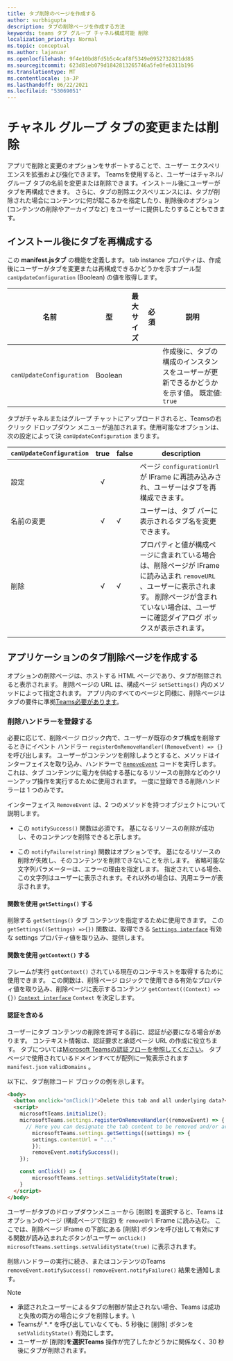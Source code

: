 ```yaml
---
title: タブ削除のページを作成する
author: surbhigupta
description: タブの削除ページを作成する方法
keywords: teams タブ グループ チャネル構成可能 削除
localization_priority: Normal
ms.topic: conceptual
ms.author: lajanuar
ms.openlocfilehash: 9f4e10bd8fd5b5c4caf8f5349e0952732821dd85
ms.sourcegitcommit: 623d81eb079d1842813265746a5fe0fe6311b196
ms.translationtype: MT
ms.contentlocale: ja-JP
ms.lasthandoff: 06/22/2021
ms.locfileid: "53069051"
---
```

# <a name="modify-or-remove-a-channel-group-tab"></a>チャネル グループ タブの変更または削除

アプリで削除と変更のオプションをサポートすることで、ユーザー エクスペリエンスを拡張および強化できます。 Teamsを使用すると、ユーザーはチャネル/グループ タブの名前を変更または削除できます。インストール後にユーザーがタブを再構成できます。 さらに、タブの削除エクスペリエンスには、タブが削除された場合にコンテンツに何が起こるかを指定したり、削除後のオプション (コンテンツの削除やアーカイブなど) をユーザーに提供したりすることもできます。

## <a name="enable-your-tab-to-be-reconfigured-after-installation"></a>インストール後にタブを再構成する

この **manifest.jsタブ** の機能を定義します。 tab instance プロパティは、作成後にユーザーがタブを変更または再構成できるかどうかを示すブール型 `canUpdateConfiguration` (Boolean) の値を取得します。

|名前| 型| 最大サイズ | 必須 | 説明|
|---|---|---|---|---|
|`canUpdateConfiguration`|Boolean|||作成後に、タブの構成のインスタンスをユーザーが更新できるかどうかを示す値。 既定値: `true`|

タブがチャネルまたはグループ チャットにアップロードされると、Teamsの右クリック ドロップダウン メニューが追加されます。使用可能なオプションは、次の設定によって決 `canUpdateConfiguration` まります。

| `canUpdateConfiguration`| true   | false | description |
| ----------------------- | :----: | ----- | ----------- |
|     設定            |   √    |       |ページ `configurationUrl` が IFrame に再読み込みされ、ユーザーはタブを再構成できます。  |
|     名前の変更              |   √    |   √   | ユーザーは、タブ バーに表示されるタブ名を変更できます。          |
|     削除              |   √    |   √   |  プロパティと値が構成ページに含まれている場合は、削除ページが IFrame に読み込まれ `removeURL` 、ユーザーに表示されます。   削除ページが含まれていない場合は、ユーザーに確認ダイアログ ボックスが表示されます。          |
|||||

## <a name="create-a-tab-removal-page-for-your-application"></a>アプリケーションのタブ削除ページを作成する

オプションの削除ページは、ホストする HTML ページであり、タブが削除されると表示されます。 削除ページの URL は、構成ページ `setSettings()` 内のメソッドによって指定されます。 アプリ内のすべてのページと同様に、削除ページはタブの要件に準拠[Teams必要があります](../../../tabs/how-to/tab-requirements.md)。

### <a name="register-a-remove-handler"></a>削除ハンドラーを登録する

必要に応じて、削除ページ ロジック内で、ユーザーが既存のタブ構成を削除するときにイベント ハンドラー `registerOnRemoveHandler((RemoveEvent) => {}` を呼び出します。 ユーザーがコンテンツを削除しようとすると、メソッドはインターフェイスを取り込み、ハンドラーで [`RemoveEvent`](/javascript/api/@microsoft/teams-js/microsoftteams.settings.removeevent?view=msteams-client-js-latest&preserve-view=true) コードを実行します。 これは、タブ コンテンツに電力を供給する基になるリソースの削除などのクリーンアップ操作を実行するために使用されます。 一度に登録できる削除ハンドラーは 1 つのみです。

インターフェイス `RemoveEvent` は、2 つのメソッドを持つオブジェクトについて説明します。

* この `notifySuccess()` 関数は必須です。 基になるリソースの削除が成功し、そのコンテンツを削除できると示します。

* この `notifyFailure(string)` 関数はオプションです。 基になるリソースの削除が失敗し、そのコンテンツを削除できないことを示します。 省略可能な文字列パラメーターは、エラーの理由を指定します。 指定されている場合、この文字列はユーザーに表示されます。それ以外の場合は、汎用エラーが表示されます。

#### <a name="use-the-getsettings-function"></a>関数を使用 `getSettings()` する

削除する `getSettings()` タブ コンテンツを指定するために使用できます。 この `getSettings((Settings) =>{})` 関数は、取得できる [`Settings interface`](/javascript/api/@microsoft/teams-js/microsoftteams.settings.settings?view=msteams-client-js-latest&preserve-view=true) 有効な settings プロパティ値を取り込み、提供します。

#### <a name="use-the-getcontext-function"></a>関数を使用 `getContext()` する

フレームが実行 `getContext()` されている現在のコンテキストを取得するために使用できます。 この関数は、削除ページ ロジックで使用できる有効なプロパティ値を取り込み、削除ページに表示するコンテンツ `getContext((Context) =>{})` [`Context interface`](/javascript/api/@microsoft/teams-js/microsoftteams.context?view=msteams-client-js-latest&preserve-view=true) `Context` を決定します。

#### <a name="include-authentication"></a>認証を含める

ユーザーにタブ コンテンツの削除を許可する前に、認証が必要になる場合があります。 コンテキスト情報は、認証要求と承認ページ URL の作成に役立ちます。 タブについては[Microsoft Teamsの認証フローを参照してください](~/tabs/how-to/authentication/auth-flow-tab.md)。 タブ ページで使用されているドメインすべてが配列に一覧表示されます `manifest.json` `validDomains` 。

以下に、タブ削除コード ブロックの例を示します。

```html
<body>
  <button onclick="onClick()">Delete this tab and all underlying data?</button>
  <script>
    microsoftTeams.initialize();
    microsoftTeams.settings.registerOnRemoveHandler((removeEvent) => {
      // Here you can designate the tab content to be removed and/or archived.
        microsoftTeams.settings.getSettings((settings) => {
        settings.contentUrl = "..."
        });
        removeEvent.notifySuccess();
    });

    const onClick() => {
        microsoftTeams.settings.setValidityState(true);
    }
  </script>
</body>

```

ユーザーがタブのドロップダウンメニューから [削除] を選択すると、Teams はオプションのページ (構成ページで指定) を `removeUrl` IFrame に読み込む。 ここでは、削除ページ IFrame の下部にある [削除] ボタンを呼び出して有効にする関数が読み込まれたボタンがユーザー `onClick()` `microsoftTeams.settings.setValidityState(true)` に表示されます。 

削除ハンドラーの実行に続き、またはコンテンツのTeams `removeEvent.notifySuccess()` `removeEvent.notifyFailure()` 結果を通知します。

>[!NOTE]
> * 承認されたユーザーによるタブの制御が禁止されない場合、Teams は成功と失敗の両方の場合にタブを削除します。\
> * Teamsが **.\** を呼び出していなくても、5 秒後に [削除] ボタンを `setValidityState()` 有効にします。
> * ユーザーが [削除]**を選択Teams** 操作が完了したかどうかに関係なく、30 秒後にタブが削除されます。
